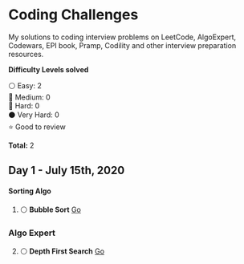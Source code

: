 # Coding Challenges
My solutions to coding interview problems on LeetCode, AlgoExpert, Codewars, EPI book, Pramp, Codility and other interview preparation resources.

__Difficulty Levels solved__

 :white_circle: Easy: 2  
 :large_blue_circle: Medium: 0  
 :red_circle: Hard: 0  
 :black_circle: Very Hard: 0  
 :star: Good to review  

 __Total:__ 2

<!-- --------------------------------------------------------------------------------------------------------------------- -->
## Day 1 - July 15th, 2020

#### Sorting Algo
1. :white_circle: __Bubble Sort__ [Go](Easy/bubbleSort/Go)

### Algo Expert
2. :white_circle: __Depth First Search__ [Go](Easy/depthFirstSearch/Go)


<!-- --------------------------------------------------------------------------------------------------------------------- -->
